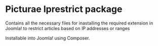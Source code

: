 Picturae Iprestrict package
===========

Contains all the necessary files for inastalling the required extension in Joomla! to restrict articles based on IP addresses or ranges

Installable into Joomla! using Composer.

